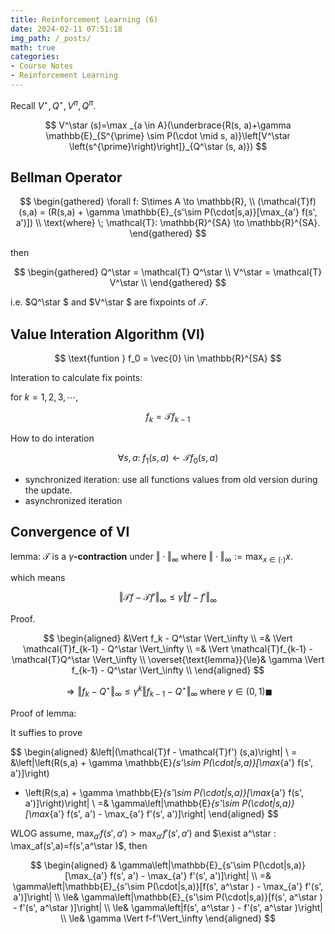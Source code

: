 ```yaml
---
title: Reinforcement Learning (6)
date: 2024-02-11 07:51:18
img_path: /_posts/
math: true
categories:
- Course Notes
- Reinforcement Learning
---
```


Recall $V^\star , Q^\star , V^\pi, Q^\pi$.

$$
V^\star (s)=\max _{a \in A}(\underbrace{R(s, a)+\gamma \mathbb{E}_{S^{\prime} \sim P(\cdot \mid s, a)}\left[V^\star \left(s^{\prime}\right)\right]}_{Q^\star (s, a)})
$$

## Bellman Operator

$$
\begin{gathered}
\forall f: S\times A \to \mathbb{R}, \\
(\mathcal{T}f) (s,a) = (R(s,a) + \gamma \mathbb{E}_{s'\sim P(\cdot|s,a)}[\max_{a'} f(s', a')]) \\
\text{where} \; \mathcal{T}: \mathbb{R}^{SA} \to \mathbb{R}^{SA}.
\end{gathered}
$$

then

$$
\begin{gathered}
Q^\star  = \mathcal{T} Q^\star  \\
V^\star  = \mathcal{T} V^\star  \\
\end{gathered}
$$

i.e. $Q^\star $ and $V^\star $ are fixpoints of $\mathcal{T}$.

## Value Interation Algorithm (VI)

$$
\text{funtion } f_0 = \vec{0} \in \mathbb{R}^{SA} 
$$

Interation to calculate fix points:

for $k = 1,2,3, \cdots$,

$$
f_k = \mathcal{T} f_{k-1}
$$

How to do interation

$$
\forall s,a: \; f_1(s,a) \leftarrow \mathcal{T} f_0(s,a)
$$

- synchronized iteration: use all functions values from old version during the update.
- asynchronized iteration

## Convergence of VI

lemma: $\mathcal{T}$ is a $\gamma$**-contraction** under $\Vert \cdot\Vert _{\infty}$ where $\Vert \cdot\Vert _{\infty} := \max_{x\in (\cdot)}x$.

which means 

$$
\Vert \mathcal{T}f-\mathcal{T}f'\Vert _{\infty}\leq\gamma\Vert f-f'\Vert _{\infty}
$$

Proof.

$$
\begin{aligned}
&\Vert f_k - Q^\star  \Vert_\infty  \\
=& \Vert \mathcal{T}f_{k-1} - Q^\star \Vert_\infty \\
=& \Vert \mathcal{T}f_{k-1} - \mathcal{T}Q^\star \Vert_\infty \\
\overset{\text{lemma}}{\le}& \gamma \Vert f_{k-1} - Q^\star \Vert_\infty \\
\end{aligned}
$$

$$
\Rightarrow \Vert f_k-Q^\star \Vert_\infty \le \gamma^k \Vert f_{k-1} -Q^\star \Vert_\infty \; \text{where}\; \gamma \in (0,1) \blacksquare
$$

Proof of lemma:

It suffies to prove 

$$
\begin{aligned}
&\left|(\mathcal{T}f - \mathcal{T}f') (s,a)\right| \\
= &\left|\left(R(s,a) + \gamma \mathbb{E}_{s'\sim P(\cdot|s,a)}[\max_{a'} f(s', a')]\right)
- \left(R(s,a) + \gamma \mathbb{E}_{s'\sim P(\cdot|s,a)}[\max_{a'} f(s', a')]\right)\right| \\
=& \gamma\left|\mathbb{E}_{s'\sim P(\cdot|s,a)}[\max_{a'} f(s', a') - \max_{a'} f'(s', a')]\right|
\end{aligned}
$$

$\text{WLOG}$ assume, $\max_{a'} f(s', a') > \max_{a'} f'(s', a')$ and $\exist a^\star : \max_af(s',a)=f(s',a^\star )$, then

$$
\begin{aligned}
& \gamma\left|\mathbb{E}_{s'\sim P(\cdot|s,a)}[\max_{a'} f(s', a') - \max_{a'} f'(s', a')]\right| \\
=& \gamma\left|\mathbb{E}_{s'\sim P(\cdot|s,a)}[f(s', a^\star ) - \max_{a'} f'(s', a')]\right| \\
\le& \gamma\left|\mathbb{E}_{s'\sim P(\cdot|s,a)}[f(s', a^\star ) - f'(s', a^\star )]\right| \\
\le& \gamma\left|f(s', a^\star ) - f'(s', a^\star )\right| \\
\le& \gamma \Vert f-f'\Vert_\infty
\end{aligned}
$$